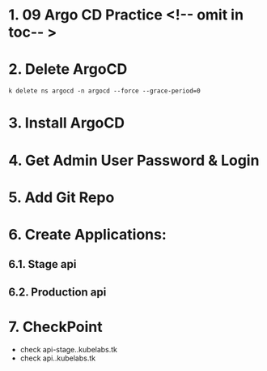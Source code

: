 # 1. 09 Argo CD Practice <!-- omit in toc-- >
# 2. Delete ArgoCD
```vim
k delete ns argocd -n argocd --force --grace-period=0
```


# 3. Install ArgoCD
# 4. Get Admin User Password & Login
# 5. Add Git Repo
# 6. Create Applications:
## 6.1. Stage api
## 6.2. Production api

# 7. CheckPoint
- check api-stage.<NAME>.kubelabs.tk
- check api.<NAME>.kubelabs.tk

